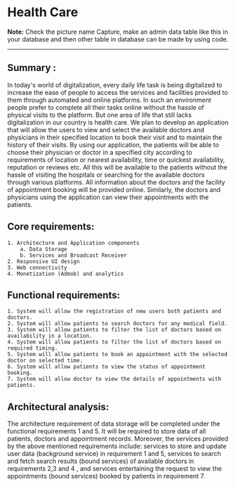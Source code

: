 # Health Care

**Note:**  Check the picture name Capture, make an admin data table like this in your database and then other table in database can be made by using code.
***
## Summary :
    
In today's world of digitalization, every daily life task is being digitalized to increase the ease of people to access the services and facilities provided to them through automated and online platforms. In such an environment people prefer to complete all their tasks online without the hassle of physical visits to the platform. But one area of life that still lacks digitalization in our country is health care. We plan to develop an application that will allow the users to view and select the available doctors and physicians in their specified location to book their visit and to maintain the history of their visits. By using our application, the patients will be able to choose their physician or doctor in a specified city according to requirements of location or nearest availability, time or quickest availability, reputation or reviews etc. All this will be available to the patients without the hassle of visiting the hospitals or searching for the available doctors through various platforms. All information about the doctors and the facility of appointment booking will be provided online.
Similarly, the doctors and physicians using the application can view their appointments with the patients.

Core requirements:
---
	1. Architecture and Application components
		a. Data Storage
		b. Services and Broadcast Receiver
	2. Responsive UI design
	3. Web connectivity
	4. Monetization (Admob) and analytics


Functional requirements:
---
	1. System will allow the registration of new users both patients and doctors.
	2. System will allow patients to search doctors for any medical field.
	3. System will allow patients to filter the list of doctors based on availability in a location.
	4. System will allow patients to filter the list of doctors based on required timing.
	5. System will allow patients to book an appointment with the selected doctor on selected time.
	6. System will allow patients to view the status of appointment booking.
	7. System will allow doctor to view the details of appointments with patients.

Architectural analysis:
---
The architecture requirement of data storage will be completed under the functional requirements 1 and 5. It will be required to store data of all patients, doctors and appointment records. Moreover, the services provided by the above mentioned requirements include: services to store and update user data (background service) in requirement 1 and 5, services to search and fetch search results (bound services) of available doctors in requirements 2,3 and 4 , and services entertaining the request to view the appointments (bound services) booked by patients in  requirement 7.
